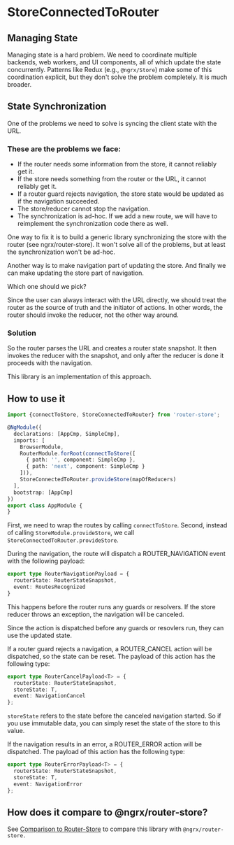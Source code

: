 # StoreConnectedToRouter

## Managing State

Managing state is a hard problem. We need to coordinate multiple backends, web workers, and UI components, all of which update the state concurrently. Patterns like Redux (e.g., `@ngrx/Store`) make some of this coordination explicit, but they don't solve the problem completely. It is much broader.


## State Synchronization

One of the problems we need to solve is syncing the client state with the URL.

### These are the problems we face:

* If the router needs some information from the store, it cannot reliably get it.
* If the store needs something from the router or the URL, it cannot reliably get it.
* If a router guard rejects navigation, the store state would be updated as if the navigation succeeded.
* The store/reducer cannot stop the navigation.
* The synchronization is ad-hoc. If we add a new route, we will have to reimplement the synchronization code there as well.

One way to fix it is to build a generic library synchronizing the store with the router (see ngrx/router-store). It won't solve all of the problems, but at least the synchronization won't be ad-hoc.

Another way is to make navigation part of updating the store. And finally we can make updating the store part of navigation.

Which one should we pick?

Since the user can always interact with the URL directly, we should treat the router as the source of truth and the initiator of actions. In other words, the router should invoke the reducer, not the other way around.

### Solution

So the router parses the URL and creates a router state snapshot. It then invokes the reducer with the snapshot, and only after the reducer is done it proceeds with the navigation.

This library is an implementation of this approach.

## How to use it

```typescript
import {connectToStore, StoreConnectedToRouter} from 'router-store';

@NgModule({
  declarations: [AppCmp, SimpleCmp],
  imports: [
    BrowserModule,
    RouterModule.forRoot(connectToStore([
      { path: '', component: SimpleCmp },
      { path: 'next', component: SimpleCmp }
    ])),
    StoreConnectedToRouter.provideStore(mapOfReducers)
  ],
  bootstrap: [AppCmp]
})
export class AppModule {
}
```

First, we need to wrap the routes by calling `connectToStore`. Second, instead of calling `StoreModule.provideStore`, we call `StoreConnectedToRouter.provideStore`.

During the navigation, the route will dispatch a ROUTER_NAVIGATION event with the following payload:

```typescript
export type RouterNavigationPayload = {
  routerState: RouterStateSnapshot,
  event: RoutesRecognized
}
```

This happens before the router runs any guards or resolvers. If the store reducer throws an exception, the navigation will be canceled.

Since the action is dispatched before any guards or resovlers run, they can use the updated state.

If a router guard rejects a navigation, a ROUTER_CANCEL action will be dispatched, so the state can be reset. The payload of this action has the following type:

```typescript
export type RouterCancelPayload<T> = {
  routerState: RouterStateSnapshot,
  storeState: T,
  event: NavigationCancel
};
```

`storeState` refers to the state before the canceled navigation started. So if you use immutable data, you can simply reset the state of the store to this value.

If the navigation results in an error, a ROUTER_ERROR action will be dispatched. The payload of this action has the following type:

```typescript
export type RouterErrorPayload<T> = {
  routerState: RouterStateSnapshot,
  storeState: T,
  event: NavigationError
};
```

## How does it compare to @ngrx/router-store?

See [Comparison to Router-Store](./comparison-to-router-store.md) to compare this library with `@ngrx/router-store.`
